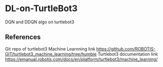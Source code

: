# DL-on-TurtleBot3
DQN and DDQN algo on turtlebot3

## References
Git repo of turtlebot3 Machine Learnning link https://github.com/ROBOTIS-GIT/turtlebot3_machine_learning/tree/humble
Turtlebot3 documentation link https://emanual.robotis.com/docs/en/platform/turtlebot3/machine_learning/
